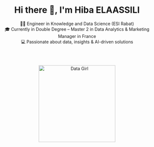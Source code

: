 <h1 align="center">Hi there 👋, I'm Hiba ELAASSILI</h1>

<p align="center">
  👩‍🎓 Engineer in Knowledge and Data Science (ESI Rabat) <br>
  🎓 Currently in Double Degree – Master 2 in Data Analytics & Marketing Manager in France <br>
  💻 Passionate about data, insights & AI-driven solutions <br>
</p>
<br>
<br>

<p align="center">
  <img src="https://i.pinimg.com/736x/3a/37/5e/3a375ebc0fb5e745318f5c82cbafb6b5.jpg" alt="Data Girl" height="250"/>
</p>
